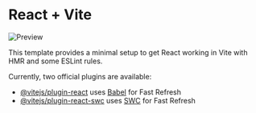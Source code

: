 # React + Vite
![Preview]([url_gambar](https://scrnli.com/data/7/71/71d/71df/71df6/71df6d/71df6dfc15dea8d632c31b4b41f608e5ae08e373113226b05e6dfaa5c2323eac/e883348ad06a1110f.png))

This template provides a minimal setup to get React working in Vite with HMR and some ESLint rules.

Currently, two official plugins are available:

- [@vitejs/plugin-react](https://github.com/vitejs/vite-plugin-react/blob/main/packages/plugin-react/README.md) uses [Babel](https://babeljs.io/) for Fast Refresh
- [@vitejs/plugin-react-swc](https://github.com/vitejs/vite-plugin-react-swc) uses [SWC](https://swc.rs/) for Fast Refresh
